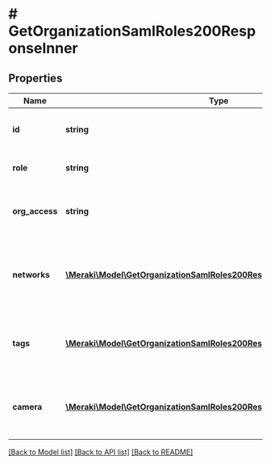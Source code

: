 # # GetOrganizationSamlRoles200ResponseInner

## Properties

Name | Type | Description | Notes
------------ | ------------- | ------------- | -------------
**id** | **string** | ID associated with the SAML role | [optional]
**role** | **string** | The role of the SAML administrator | [optional]
**org_access** | **string** | The privilege of the SAML administrator on the organization | [optional]
**networks** | [**\Meraki\Model\GetOrganizationSamlRoles200ResponseInnerNetworksInner[]**](GetOrganizationSamlRoles200ResponseInnerNetworksInner.md) | The list of networks that the SAML administrator has privileges on | [optional]
**tags** | [**\Meraki\Model\GetOrganizationSamlRoles200ResponseInnerTagsInner[]**](GetOrganizationSamlRoles200ResponseInnerTagsInner.md) | The list of tags that the SAML administrator has privleges on | [optional]
**camera** | [**\Meraki\Model\GetOrganizationSamlRoles200ResponseInnerCameraInner[]**](GetOrganizationSamlRoles200ResponseInnerCameraInner.md) | The list of camera access privileges for SAML administrator | [optional]

[[Back to Model list]](../../README.md#models) [[Back to API list]](../../README.md#endpoints) [[Back to README]](../../README.md)
